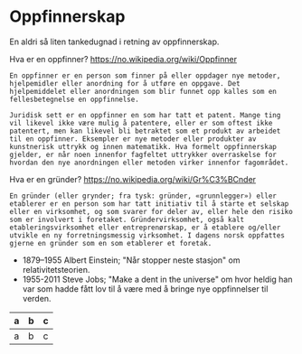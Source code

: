 # Oppfinnerskap
En aldri så liten tankedugnad i retning av oppfinnerskap.

Hva er en oppfinner? https://no.wikipedia.org/wiki/Oppfinner
```Wikipedia
En oppfinner er en person som finner på eller oppdager nye metoder, hjelpemidler eller anordning for å utføre en oppgave. Det hjelpemiddelet eller anordningen som blir funnet opp kalles som en fellesbetegnelse en oppfinnelse.

Juridisk sett er en oppfinner en som har tatt et patent. Mange ting vil likevel ikke være mulig å patentere, eller er som oftest ikke patentert, men kan likevel bli betraktet som et produkt av arbeidet til en oppfinner. Eksempler er nye metoder eller produkter av kunstnerisk uttrykk og innen matematikk. Hva formelt oppfinnerskap gjelder, er når noen innenfor fagfeltet uttrykker overraskelse for hvordan den nye anordningen eller metoden virker innenfor fagområdet.
```

Hva er en gründer? https://no.wikipedia.org/wiki/Gr%C3%BCnder
```
En gründer (eller grynder; fra tysk: gründer, «grunnlegger») eller etablerer er en person som har tatt initiativ til å starte et selskap eller en virksomhet, og som svarer for deler av, eller hele den risiko som er involvert i foretaket. Gründervirksomhet, også kalt etableringsvirksomhet eller entreprenørskap, er å etablere og/eller utvikle en ny forretningsmessig virksomhet. I dagens norsk oppfattes gjerne en gründer som en som etablerer et foretak. 
```



* 1879–1955 Albert Einstein; "Når stopper neste stasjon" om relativitetsteorien.
* 1955-2011 Steve Jobs; "Make a dent in the universe" om hvor heldig han var som hadde fått lov til å være med å bringe nye oppfinnelser til verden.


| a   | b   | c   |
|---|---|---|
| a   | b   | c   |

